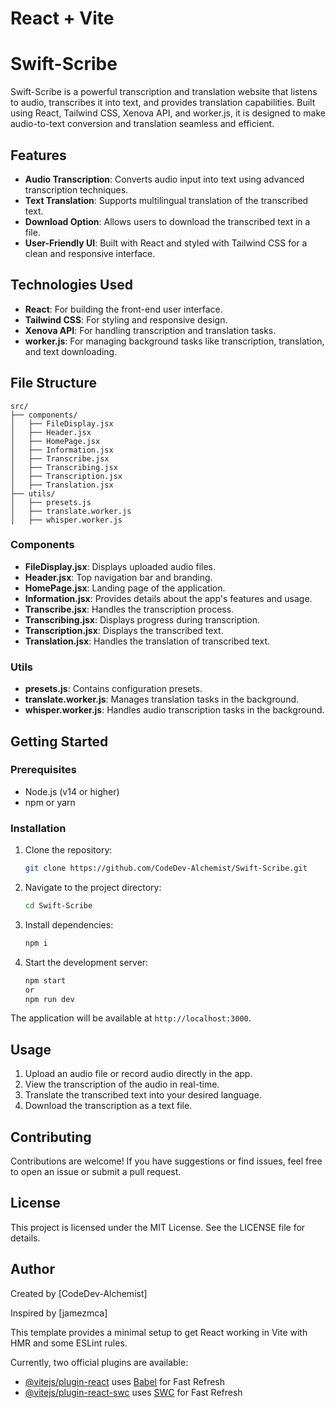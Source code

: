 # React + Vite
# Swift-Scribe

Swift-Scribe is a powerful transcription and translation website that listens to audio, transcribes it into text, and provides translation capabilities. Built using React, Tailwind CSS, Xenova API, and worker.js, it is designed to make audio-to-text conversion and translation seamless and efficient.

## Features

- **Audio Transcription**: Converts audio input into text using advanced transcription techniques.
- **Text Translation**: Supports multilingual translation of the transcribed text.
- **Download Option**: Allows users to download the transcribed text in a file.
- **User-Friendly UI**: Built with React and styled with Tailwind CSS for a clean and responsive interface.

## Technologies Used

- **React**: For building the front-end user interface.
- **Tailwind CSS**: For styling and responsive design.
- **Xenova API**: For handling transcription and translation tasks.
- **worker.js**: For managing background tasks like transcription, translation, and text downloading.

## File Structure

```
src/
├── components/
│   ├── FileDisplay.jsx
│   ├── Header.jsx
│   ├── HomePage.jsx
│   ├── Information.jsx
│   ├── Transcribe.jsx
│   ├── Transcribing.jsx
│   ├── Transcription.jsx
│   ├── Translation.jsx
├── utils/
│   ├── presets.js
│   ├── translate.worker.js
│   ├── whisper.worker.js
```

### Components

- **FileDisplay.jsx**: Displays uploaded audio files.
- **Header.jsx**: Top navigation bar and branding.
- **HomePage.jsx**: Landing page of the application.
- **Information.jsx**: Provides details about the app's features and usage.
- **Transcribe.jsx**: Handles the transcription process.
- **Transcribing.jsx**: Displays progress during transcription.
- **Transcription.jsx**: Displays the transcribed text.
- **Translation.jsx**: Handles the translation of transcribed text.

### Utils

- **presets.js**: Contains configuration presets.
- **translate.worker.js**: Manages translation tasks in the background.
- **whisper.worker.js**: Handles audio transcription tasks in the background.

## Getting Started

### Prerequisites

- Node.js (v14 or higher)
- npm or yarn

### Installation

1. Clone the repository:
   ```bash
   git clone https://github.com/CodeDev-Alchemist/Swift-Scribe.git
   ```

2. Navigate to the project directory:
   ```bash
   cd Swift-Scribe
   ```

3. Install dependencies:
   ```bash
   npm i
   ```

4. Start the development server:
   ```bash
   npm start
   or
   npm run dev
   ```

The application will be available at `http://localhost:3000`.

## Usage

1. Upload an audio file or record audio directly in the app.
2. View the transcription of the audio in real-time.
3. Translate the transcribed text into your desired language.
4. Download the transcription as a text file.

## Contributing

Contributions are welcome! If you have suggestions or find issues, feel free to open an issue or submit a pull request.

## License

This project is licensed under the MIT License. See the LICENSE file for details.

## Author

Created by [CodeDev-Alchemist]

Inspired by [jamezmca]

This template provides a minimal setup to get React working in Vite with HMR and some ESLint rules.

Currently, two official plugins are available:

- [@vitejs/plugin-react](https://github.com/vitejs/vite-plugin-react/blob/main/packages/plugin-react/README.md) uses [Babel](https://babeljs.io/) for Fast Refresh
- [@vitejs/plugin-react-swc](https://github.com/vitejs/vite-plugin-react-swc) uses [SWC](https://swc.rs/) for Fast Refresh
